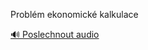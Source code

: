 
Problém ekonomické kalkulace

[🔊 Poslechnout audio](/data/7-paragraphs/audio/chapter_42/para_002-Problm-ekonomick-kalkulace.mp3)
